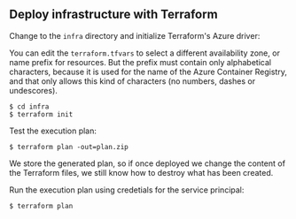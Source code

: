 

## Deploy infrastructure with Terraform

Change to the `infra` directory and initialize Terraform's Azure driver:

You can edit the  `terraform.tfvars` to select a different availability zone, or name prefix for resources. But the prefix must contain only alphabetical characters, because it is used for the name of the Azure Container Registry, and that only allows this kind of characters (no numbers, dashes or undescores).

```
$ cd infra
$ terraform init
```

Test the execution plan:

```
$ terraform plan -out=plan.zip
```

We store the generated plan, so if once deployed we change the content of the Terraform files, we still know how to destroy what has been created.

Run the execution plan using credetials for the service principal:

```
$ terraform plan
```


